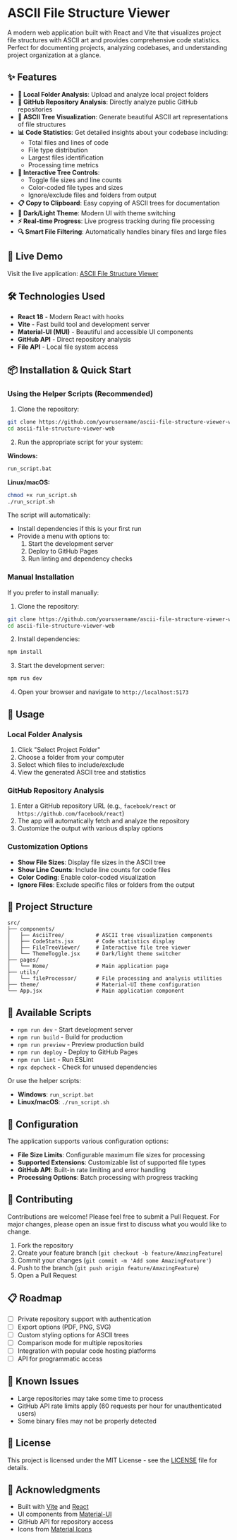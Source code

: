 # ASCII File Structure Viewer

A modern web application built with React and Vite that visualizes project file structures with ASCII art and provides comprehensive code statistics. Perfect for documenting projects, analyzing codebases, and understanding project organization at a glance.

## ✨ Features

- **📁 Local Folder Analysis**: Upload and analyze local project folders
- **🔗 GitHub Repository Analysis**: Directly analyze public GitHub repositories
- **🌳 ASCII Tree Visualization**: Generate beautiful ASCII art representations of file structures
- **📊 Code Statistics**: Get detailed insights about your codebase including:
  - Total files and lines of code
  - File type distribution
  - Largest files identification
  - Processing time metrics
- **🎨 Interactive Tree Controls**:
  - Toggle file sizes and line counts
  - Color-coded file types and sizes
  - Ignore/exclude files and folders from output
- **📋 Copy to Clipboard**: Easy copying of ASCII trees for documentation
- **🌙 Dark/Light Theme**: Modern UI with theme switching
- **⚡ Real-time Progress**: Live progress tracking during file processing
- **🔍 Smart File Filtering**: Automatically handles binary files and large files

## 🚀 Live Demo

Visit the live application: [ASCII File Structure Viewer](https://your-deployed-url.com)

## 🛠️ Technologies Used

- **React 18** - Modern React with hooks
- **Vite** - Fast build tool and development server
- **Material-UI (MUI)** - Beautiful and accessible UI components
- **GitHub API** - Direct repository analysis
- **File API** - Local file system access

## 📦 Installation & Quick Start

### Using the Helper Scripts (Recommended)

1. Clone the repository:

```bash
git clone https://github.com/yourusername/ascii-file-structure-viewer-web.git
cd ascii-file-structure-viewer-web
```

2. Run the appropriate script for your system:

**Windows:**

```bash
run_script.bat
```

**Linux/macOS:**

```bash
chmod +x run_script.sh
./run_script.sh
```

The script will automatically:

- Install dependencies if this is your first run
- Provide a menu with options to:
  1. Start the development server
  2. Deploy to GitHub Pages
  3. Run linting and dependency checks

### Manual Installation

If you prefer to install manually:

1. Clone the repository:

```bash
git clone https://github.com/yourusername/ascii-file-structure-viewer-web.git
cd ascii-file-structure-viewer-web
```

2. Install dependencies:

```bash
npm install
```

3. Start the development server:

```bash
npm run dev
```

4. Open your browser and navigate to `http://localhost:5173`

## 🎯 Usage

### Local Folder Analysis

1. Click "Select Project Folder"
2. Choose a folder from your computer
3. Select which files to include/exclude
4. View the generated ASCII tree and statistics

### GitHub Repository Analysis

1. Enter a GitHub repository URL (e.g., `facebook/react` or `https://github.com/facebook/react`)
2. The app will automatically fetch and analyze the repository
3. Customize the output with various display options

### Customization Options

- **Show File Sizes**: Display file sizes in the ASCII tree
- **Show Line Counts**: Include line counts for code files
- **Color Coding**: Enable color-coded visualization
- **Ignore Files**: Exclude specific files or folders from the output

## 📂 Project Structure

```
src/
├── components/
│   ├── AsciiTree/          # ASCII tree visualization components
│   ├── CodeStats.jsx       # Code statistics display
│   ├── FileTreeViewer/     # Interactive file tree viewer
│   └── ThemeToggle.jsx     # Dark/light theme switcher
├── pages/
│   └── Home/               # Main application page
├── utils/
│   └── fileProcessor/      # File processing and analysis utilities
├── theme/                  # Material-UI theme configuration
└── App.jsx                 # Main application component
```

## 🔧 Available Scripts

- `npm run dev` - Start development server
- `npm run build` - Build for production
- `npm run preview` - Preview production build
- `npm run deploy` - Deploy to GitHub Pages
- `npm run lint` - Run ESLint
- `npx depcheck` - Check for unused dependencies

Or use the helper scripts:

- **Windows**: `run_script.bat`
- **Linux/macOS**: `./run_script.sh`

## 🔧 Configuration

The application supports various configuration options:

- **File Size Limits**: Configurable maximum file sizes for processing
- **Supported Extensions**: Customizable list of supported file types
- **GitHub API**: Built-in rate limiting and error handling
- **Processing Options**: Batch processing with progress tracking

## 🤝 Contributing

Contributions are welcome! Please feel free to submit a Pull Request. For major changes, please open an issue first to discuss what you would like to change.

1. Fork the repository
2. Create your feature branch (`git checkout -b feature/AmazingFeature`)
3. Commit your changes (`git commit -m 'Add some AmazingFeature'`)
4. Push to the branch (`git push origin feature/AmazingFeature`)
5. Open a Pull Request

## 📋 Roadmap

- [ ] Private repository support with authentication
- [ ] Export options (PDF, PNG, SVG)
- [ ] Custom styling options for ASCII trees
- [ ] Comparison mode for multiple repositories
- [ ] Integration with popular code hosting platforms
- [ ] API for programmatic access

## 🐛 Known Issues

- Large repositories may take some time to process
- GitHub API rate limits apply (60 requests per hour for unauthenticated users)
- Some binary files may not be properly detected

## 📄 License

This project is licensed under the MIT License - see the [LICENSE](LICENSE) file for details.

## 🙏 Acknowledgments

- Built with [Vite](https://vitejs.dev/) and [React](https://reactjs.org/)
- UI components from [Material-UI](https://mui.com/)
- GitHub API for repository access
- Icons from [Material Icons](https://fonts.google.com/icons)
